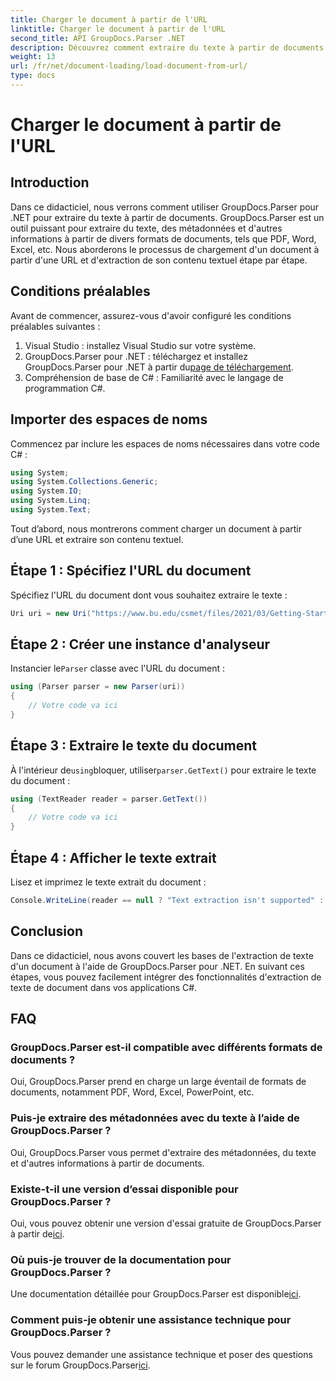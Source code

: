 ```yaml
---
title: Charger le document à partir de l'URL
linktitle: Charger le document à partir de l'URL
second_title: API GroupDocs.Parser .NET
description: Découvrez comment extraire du texte à partir de documents à l'aide de GroupDocs.Parser pour .NET. Ce didacticiel couvre le chargement d'un document à partir d'une URL et l'extraction de texte étape par étape.
weight: 13
url: /fr/net/document-loading/load-document-from-url/
type: docs
---
```

# Charger le document à partir de l'URL

## Introduction
Dans ce didacticiel, nous verrons comment utiliser GroupDocs.Parser pour .NET pour extraire du texte à partir de documents. GroupDocs.Parser est un outil puissant pour extraire du texte, des métadonnées et d'autres informations à partir de divers formats de documents, tels que PDF, Word, Excel, etc. Nous aborderons le processus de chargement d'un document à partir d'une URL et d'extraction de son contenu textuel étape par étape.
## Conditions préalables
Avant de commencer, assurez-vous d'avoir configuré les conditions préalables suivantes :
1. Visual Studio : installez Visual Studio sur votre système.
2.  GroupDocs.Parser pour .NET : téléchargez et installez GroupDocs.Parser pour .NET à partir du[page de téléchargement](https://releases.groupdocs.com/parser/net/).
3. Compréhension de base de C# : Familiarité avec le langage de programmation C#.

## Importer des espaces de noms
Commencez par inclure les espaces de noms nécessaires dans votre code C# :
```csharp
using System;
using System.Collections.Generic;
using System.IO;
using System.Linq;
using System.Text;
```

Tout d’abord, nous montrerons comment charger un document à partir d’une URL et extraire son contenu textuel.
## Étape 1 : Spécifiez l'URL du document
Spécifiez l'URL du document dont vous souhaitez extraire le texte :
```csharp
Uri uri = new Uri("https://www.bu.edu/csmet/files/2021/03/Getting-Started-with-SQLite.pdf");
```
## Étape 2 : Créer une instance d'analyseur
 Instancier le`Parser` classe avec l'URL du document :
```csharp
using (Parser parser = new Parser(uri))
{
    // Votre code va ici
}
```
## Étape 3 : Extraire le texte du document
 À l'intérieur de`using`bloquer, utiliser`parser.GetText()` pour extraire le texte du document :
```csharp
using (TextReader reader = parser.GetText())
{
    // Votre code va ici
}
```
## Étape 4 : Afficher le texte extrait
Lisez et imprimez le texte extrait du document :
```csharp
Console.WriteLine(reader == null ? "Text extraction isn't supported" : reader.ReadToEnd());
```

## Conclusion
Dans ce didacticiel, nous avons couvert les bases de l'extraction de texte d'un document à l'aide de GroupDocs.Parser pour .NET. En suivant ces étapes, vous pouvez facilement intégrer des fonctionnalités d'extraction de texte de document dans vos applications C#.

## FAQ
### GroupDocs.Parser est-il compatible avec différents formats de documents ?
Oui, GroupDocs.Parser prend en charge un large éventail de formats de documents, notamment PDF, Word, Excel, PowerPoint, etc.
### Puis-je extraire des métadonnées avec du texte à l’aide de GroupDocs.Parser ?
Oui, GroupDocs.Parser vous permet d'extraire des métadonnées, du texte et d'autres informations à partir de documents.
### Existe-t-il une version d’essai disponible pour GroupDocs.Parser ?
 Oui, vous pouvez obtenir une version d'essai gratuite de GroupDocs.Parser à partir de[ici](https://releases.groupdocs.com/).
### Où puis-je trouver de la documentation pour GroupDocs.Parser ?
 Une documentation détaillée pour GroupDocs.Parser est disponible[ici](https://tutorials.groupdocs.com/parser/net/).
### Comment puis-je obtenir une assistance technique pour GroupDocs.Parser ?
Vous pouvez demander une assistance technique et poser des questions sur le forum GroupDocs.Parser[ici](https://forum.groupdocs.com/c/parser/17).